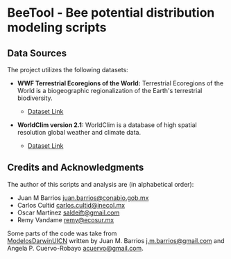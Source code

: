 # BeeTool - Bee potential distribution modeling scripts

## Data Sources

The project utilizes the following datasets:

- **WWF Terrestrial Ecoregions of the World:** Terrestrial Ecoregions of the 
  World is a biogeographic regionalization of the Earth's terrestrial 
  biodiversity.
  
  - [Dataset Link](https://www.worldwildlife.org/publications/terrestrial-ecoregions-of-the-world)
  
- **WorldClim version 2.1:** WorldClim is a database of high spatial resolution 
  global weather and climate data.
  
  - [Dataset Link](https://www.worldclim.org/data/worldclim21.html)

## Credits and Acknowledgments
The author of this scripts and analysis are (in alphabetical order):

* Juan M Barrios <juan.barrios@conabio.gob.mx>
* Carlos Cultid <carlos.cultid@inecol.mx>
* Oscar Martínez <saldeift@gmail.com>
* Remy Vandame <remy@ecosur.mx>

Some parts of the code was take from  
[ModelosDarwinUICN](https://github.com/jmbarrios/ModelosDarwinUICN) written by
Juan M. Barrios <j.m.barrios@gmail.com> and 
Angela P. Cuervo-Robayo <acuervo@gmail.com>.

